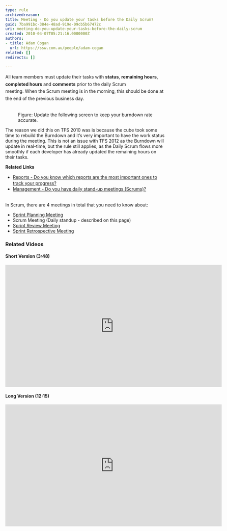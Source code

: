 ```yaml
---
type: rule
archivedreason: 
title: Meeting - Do you update your tasks before the Daily Scrum?
guid: 7ba991bc-384e-48ad-919e-09cb5b67472c
uri: meeting-do-you-update-your-tasks-before-the-daily-scrum
created: 2010-04-07T05:21:16.0000000Z
authors:
- title: Adam Cogan
  url: https://ssw.com.au/people/adam-cogan
related: []
redirects: []

---
```



​<span style="line-height&#58;1.6;">All team members must update their tasks with 
</span><b style="line-height&#58;1.6;">status</b><span style="line-height&#58;1.6;">, 
</span><b style="line-height&#58;1.6;">remaining hours</b><span style="line-height&#58;1.6;">, 
</span><b style="line-height&#58;1.6;">completed hours</b><span style="line-height&#58;1.6;"> and 
</span><strong style="line-height&#58;1.6;">comments</strong><span style="line-height&#58;1.6;"> prior to the daily Scrum meeting.&#160;When&#160;the Scrum meeting is in the morning, this should be done at the end of the previous business day.</span>
<br><excerpt class='endintro'></excerpt><br>
<dl class="image"><dt><img src="/Management/RulesToBetterScrumUsingTFS/PublishingImages/Updatetasks.jpg" alt="" /></dt><dd>Figure&#58; Update the following screen to keep your burn​down rate accurate.</dd></dl><p>The reason we did this on TFS 2010 was is because the cube took some time to rebuild the Burndown and it’s very important to have the work status during the meeting. This is not an issue with TFS 2012 as the Burndown will update in real-time, but the rule still applies, as the Daily Scrum flows more smoothly if each developer has already updated the remaining hours on their tasks.</p><div> 
   <strong>Related Links</strong></div><div><ul><li><a href="/Management/RulesToBetterScrumUsingTFS/Pages/TrackProgress.aspx" style="line-height&#58;20px;">Reports - Do you know which reports are the most important ones to track your progress?</a><br></li><li><a href="/Management/RulesToSuccessfulProjects/Pages/DailyStandUpScrum.aspx" style="line-height&#58;20px;">​Management - Do you have daily stand-up meetings (Scrums)?</a><br></li></ul> 
   </div>
<br> 
<div class="ms-rteCustom-GreyBox">In Scrum, there are 4 meetings in total that you need to know about&#58; 
   <ul><li> 
         <a href="/Management/RulesToBetterScrumUsingTFS/Pages/SprintPlanningMeeting.aspx" title="Sprint Planning Meeting">Sprint Planning Meeting​</a></li><li>Scrum Meeting (Daily standup​ - described on this page​​​) </li><li> 
         <a title="Sprint Review Meeting" href="/Management/RulesToBetterScrumUsingTFS/Pages/SprintReviewMeeting.aspx" shape="rect">Sprint Review Meeting</a> </li><li> 
         <a title="Sprint Retrospective Meeting" href="/Management/RulesToBetterScrumUsingTFS/Pages/RetrospectiveMeeting.aspx" shape="rect">Sprint Retrospective Meeting</a> </li></ul></div><h3>Related Videos</h3><h4>Short Version (3&#58;48)</h4> 
<iframe width="680" height="383" src="http&#58;//www.youtube.com/embed/YR84qH6d7QE?rel=0" frameborder="0"></iframe> 
<h4>Long Version (12&#58;15​)</h4> 
<iframe width="680" height="383" src="http&#58;//www.youtube.com/embed/-UUrLxNBK_g?rel=0" frameborder="0"></iframe>


